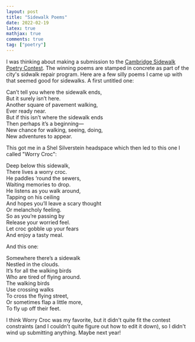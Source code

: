 ```yaml
---
layout: post
title: "Sidewalk Poems"
date: 2022-02-19
latex: true
mathjax: true
comments: true
tag: ["poetry"]
---
```


I was thinking about making a submission to the [Cambridge Sidewalk Poetry Contest](https://www.cambridgema.gov/arts/Programs/sidewalkpoetry). The winning poems are stamped in concrete as part of the city's sidwalk repair program. Here are a few silly poems I came up with that seemed good for sidewalks. A first untitled one:

<p class="poem">
Can’t tell you where the sidewalk ends,<br>
But it surely isn’t here.<br>
Another square of pavement walking,<br>
Ever ready near.<br>
But if this isn’t where the sidewalk ends<br>
Then perhaps it’s a beginning—<br>
New chance for walking, seeing, doing,<br>
New adventures to appear.<br>
</p>

This got me in a Shel Silverstein headspace which then led to this one I called "Worry Croc":

<p class="poem">
Deep below this sidewalk,<br>
There lives a worry croc.<br> 
He paddles ‘round the sewers,<br>
Waiting memories to drop.<br>
He listens as you walk around,<br>
Tapping on his ceiling<br>
And hopes you’ll leave a scary thought<br>
Or melancholy feeling.<br>
So as you’re passing by<br>
Release your worried feel.<br>
Let croc gobble up your fears<br>
And enjoy a tasty meal.<br>
</p>

And this one:

<p class="poem">
Somewhere there’s a sidewalk<br>
Nestled in the clouds.<br>
It’s for all the walking birds<br>
Who are tired of flying around.<br>
The walking birds<br>
Use crossing walks<br>
To cross the flying street,<br>
Or sometimes flap a little more,<br>
To fly up off their feet.
</p>

I think Worry Croc was my favorite, but it didn't quite fit the contest constraints (and I couldn't quite figure out how to edit it down), so I didn't wind up submitting anything. Maybe next year!
